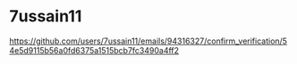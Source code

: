 # 7ussain11
https://github.com/users/7ussain11/emails/94316327/confirm_verification/54e5d9115b56a0fd6375a1515bcb7fc3490a4ff2
